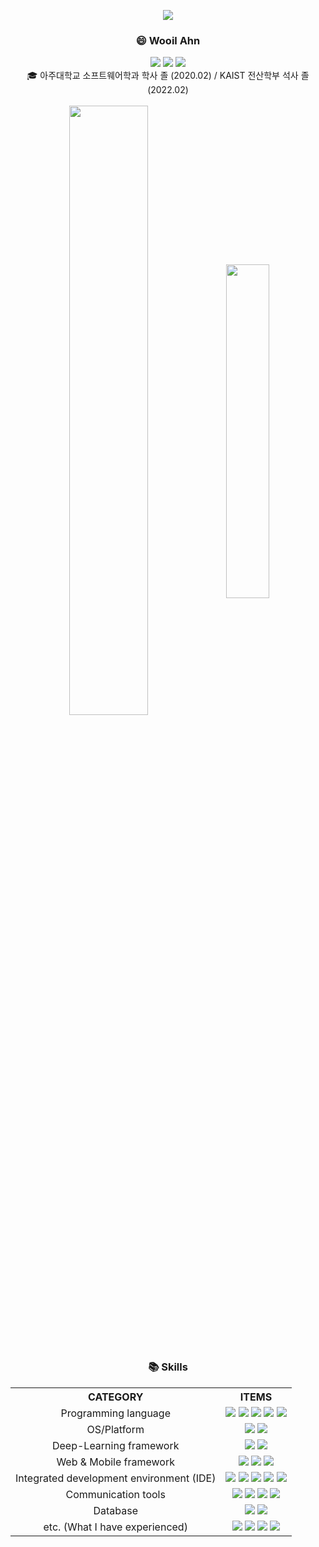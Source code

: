 <!-- Chapter 1 -->
<div align="center">
<p align="center">
  <img src="https://capsule-render.vercel.app/api?type=Slice&color=0:c2e59c,100:64b3f4"><br/>
</p>
	<h3>😄 Wooil Ahn </h3>
	<a href="mailto:boxer1532@gmail.com"><img src="https://img.shields.io/badge/Gmail-d14836?style=flat-square&logo=Gmail&logoColor=white&link=viliketh1s98@naver.com"/></a> 
	<a href="mailto:boxer1532@naver.com"><img src="https://img.shields.io/badge/Naver-03C75A?style=flat-square&logo=Gmail&logoColor=white&link=boxer1532@naver.com"/></a> 
	<a href="solved.ac/boxer1532"><img src="http://mazassumnida.wtf/api/mini/generate_badge?boj=boxer1532"/></a>
</br>
	🎓 아주대학교 소프트웨어학과 학사 졸 (2020.02) / KAIST 전산학부 석사 졸 (2022.02)
</br>
</br>

</div>
<div align="center">
<!-- github stats -->
<img width=50% height=auto align="center" src="https://github-readme-stats.vercel.app/api?username=wooilahn&show_icons=true&theme=swift"/> 
<!-- solved.ac (Baekjoon Badge) -->
<img width=37% align="center" src="http://mazassumnida.wtf/api/v2/generate_badge?boj=boxer1532"/>
</div>

</br>
</br>

<!-- Chapter 2 -->
<div align="center">
	<h3> 📚 Skills </h3>
       <table align="center">
	       <th>CATEGORY</th>
	       <th>ITEMS</th>
              	      <tr align="center">
	                     <td>Programming language</td>
	                     <td>
                                   <img src="https://img.shields.io/badge/C-4574E0.svg?&style=flat-square&logo=C&logoColor=white">
                                   <img src="https://img.shields.io/badge/C++-00599C?style=flat-square&logo=c%2B%2B&logoColor=white">
                                   <img src="https://img.shields.io/badge/Java-68BC71.svg?&style=flat-square&logo=Java&logoColor=white">
                                   <img src="https://img.shields.io/badge/Python-C41E25.svg?&style=flat-square&logo=Python&logoColor=white">
                                   <img src="https://img.shields.io/badge/JavaScript-F7DF1E.svg?&style=flat-square&logo=JavaScript&logoColor=black">
                            </td>
	              </tr>
	              <tr align="center">
	                     <td>OS/Platform</td>
	                     <td>
                                   <img src="https://img.shields.io/badge/Ubuntu-E95420.svg?&style=flat-square&logo=Ubuntu&logoColor=white">
                                   <img src="https://img.shields.io/badge/Android-3DDC84.svg?&style=flat-square&logo=Android&logoColor=white">
                            </td>
	              </tr>
              	      <tr align="center">
	                     <td>Deep-Learning framework</td>
	                     <td>
                                   <img src="https://img.shields.io/badge/Tensorflow-FF6F00.svg?&style=flat-square&logo=Tensorflow&logoColor=white">
                                   <img src="https://img.shields.io/badge/Pytorch-EE4C2C.svg?&style=flat-square&logo=Android&logoColor=white">
                            </td>
	       	      </tr>
              	      <tr align="center">
	                     <td>Web & Mobile framework</td>
	                     <td>
                                   <img src="https://img.shields.io/badge/Vue.js-4FC08D.svg?&style=flat-square&logo=Vue.js&logoColor=white">
                                   <img src="https://img.shields.io/badge/Bootstrap-7852B3.svg?&style=flat-square&logo=Bootstrap&logoColor=white">
                                   <img src="https://img.shields.io/badge/Flutter-02569B.svg?&style=flat-square&logo=Flutter&logoColor=white">
                            </td>
	       	      </tr>
              	      <tr align="center">
	                     <td>Integrated development environment (IDE)</td>
	                     <td>
                                   <img src="https://img.shields.io/badge/VS-5C2D91.svg?&style=flat-square&logo=visualstudio&logoColor=white">
                                   <img src="https://img.shields.io/badge/VSCode-007ACC.svg?&style=flat-square&logo=visualstudiocode&logoColor=white">
                                   <img src="https://img.shields.io/badge/Eclipse-2C2255.svg?&style=flat-square&logo=EclipseIDE&logoColor=white">
                                   <img src="https://img.shields.io/badge/AndroidStudio-3DDC84.svg?&style=flat-square&logo=Pycharm&logoColor=white">
                                   <img src="https://img.shields.io/badge/Pycharm-000000.svg?&style=flat-square&logo=Pycharm&logoColor=white">
                            </td>
              	      </tr>
              	      <tr align="center">
	                     <td>Communication tools</td>
	                     <td>
                                   <img src="https://img.shields.io/badge/Github-181717.svg?&style=flat-square&logo=Github&logoColor=white">
                                   <img src="https://img.shields.io/badge/Slack-4A154B.svg?&style=flat-square&logo=Slack&logoColor=white">
                                   <img src="https://img.shields.io/badge/Trello-0052CC.svg?&style=flat-square&logo=Trello&logoColor=white">
                                   <img src="https://img.shields.io/badge/Discord-5865F2.svg?&style=flat-square&logo=Discord&logoColor=white">
                            </td>
              	      </tr>
              	      <tr align="center">
	                     <td>Database</td>
	                     <td>
                                   <img src="https://img.shields.io/badge/FirebaseDB-FFCA28.svg?&style=flat-square&logo=Firebase&logoColor=black">
                                   <img src="https://img.shields.io/badge/MongoDB-47A248.svg?&style=flat-square&logo=MongoDB&logoColor=white">
                            </td>
              	      </tr>
              	      <tr align="center">
	                     <td>etc. (What I have experienced)</td>
	                     <td>
                                   <img src="https://img.shields.io/badge/RaspberryPi-A22846.svg?&style=flat-square&logo=RaspberryPi&logoColor=white">
				   <img src="https://img.shields.io/badge/ElasticStack-005571.svg?&style=flat-square&logo=ElasticStack&logoColor=white">
				   <img src="https://img.shields.io/badge/inVision-FF3366.svg?&style=flat-square&logo=inVision&logoColor=white">
				   <img src="https://img.shields.io/badge/LaTeX-008080.svg?&style=flat-square&logo=LaTeX&logoColor=white">
                            </td>
              	      </tr>
	</table>
</div>
	
	
<!-- Chapter 3 -->

	

